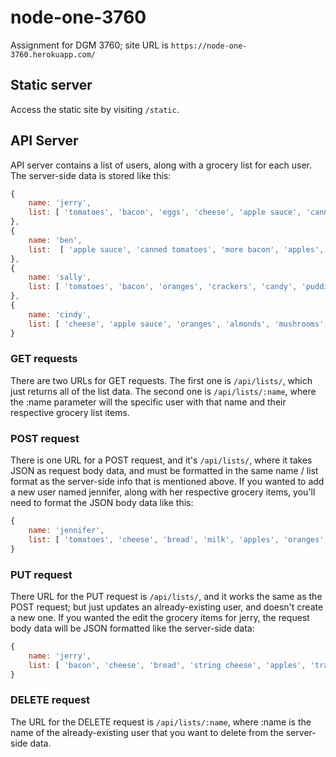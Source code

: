 # node-one-3760
Assignment for DGM 3760; site URL is `https://node-one-3760.herokuapp.com/`

## Static server
Access the static site by visiting `/static`.

## API Server
API server contains a list of users, along with a grocery list for each user. The server-side data is stored like this: 
```javascript 
{ 
    name: 'jerry', 
    list: [ 'tomatoes', 'bacon', 'eggs', 'cheese', 'apple sauce', 'canned tomatoes', 'more bacon', 'apples', 'oranges']
},
{
    name: 'ben',
    list:  [ 'apple sauce', 'canned tomatoes', 'more bacon', 'apples', 'oranges', 'beans', 'hot sauce', 'chilis' ]
},
{
    name: 'sally', 
    list: [ 'tomatoes', 'bacon', 'oranges', 'crackers', 'candy', 'pudding', 'ghost pepper', 'cream of mushroom', 'liver'] 
},
{
    name: 'cindy',
    list: [ 'cheese', 'apple sauce', 'oranges', 'almonds', 'mushrooms', 'whole milk', 'sirloin steak', 'salmon', 'bell peppers' ]
}
```
### GET requests
There are two URLs for GET requests. The first one is `/api/lists/`, which just returns all of the list data. The second one is `/api/lists/:name`, where the :name parameter will the specific user with that name and their respective grocery list items.

### POST request
There is one URL for a POST request, and it's `/api/lists/`, where it takes JSON as request body data, and must be formatted in the same name / list format as the server-side info that is mentioned above. If you wanted to add a new user named jennifer, along with her respective grocery items, you'll need to format the JSON body data like this: 
```javascript
{ 
    name: 'jennifer', 
    list: [ 'tomatoes', 'cheese', 'bread', 'milk', 'apples', 'oranges', 'peppers' ]
}
```

### PUT request
There URL for the PUT request is `/api/lists/`, and it works the same as the POST request; but just updates an already-existing user, and doesn't create a new one. If you wanted the edit the grocery items for jerry, the request body data will be JSON formatted like the server-side data: 
```javascript
{ 
    name: 'jerry', 
    list: [ 'bacon', 'cheese', 'bread', 'string cheese', 'apples', 'trail mix', 'almonds' ]
}
```

### DELETE request
The URL for the DELETE request is `/api/lists/:name`, where :name is the name of the already-existing user that you want to delete from the server-side data.
